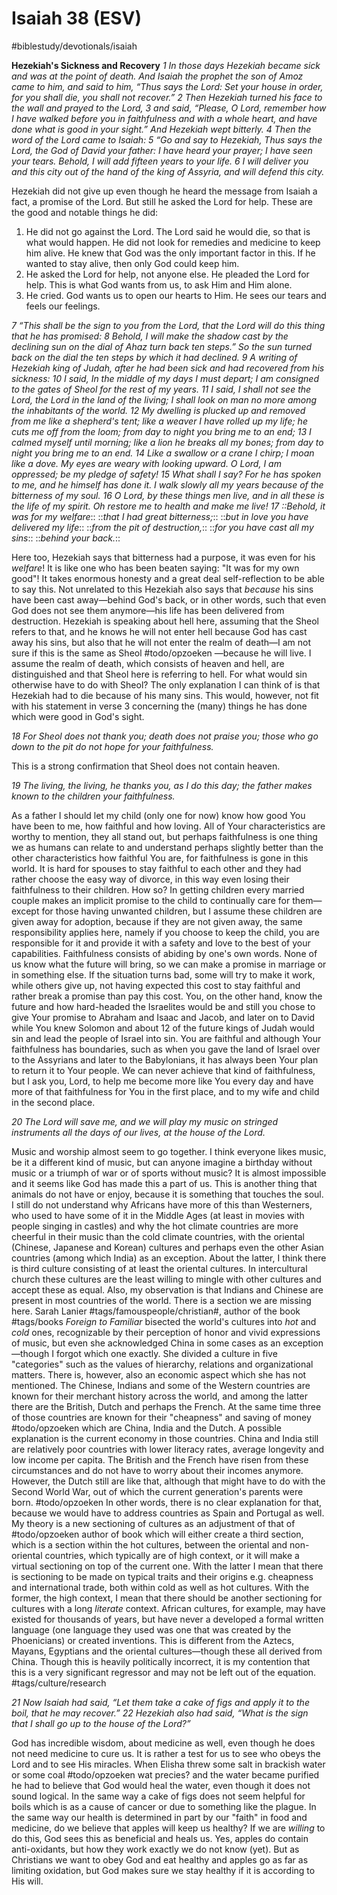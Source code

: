 # Isaiah 38 (ESV)
#biblestudy/devotionals/isaiah

**Hezekiah's Sickness and Recovery**
*1 In those days Hezekiah became sick and was at the point of death. And Isaiah the prophet the son of Amoz came to him, and said to him, “Thus says the Lord: Set your house in order, for you shall die, you shall not recover.” 2 Then Hezekiah turned his face to the wall and prayed to the Lord, 3 and said, “Please, O Lord, remember how I have walked before you in faithfulness and with a whole heart, and have done what is good in your sight.” And Hezekiah wept bitterly.*
*4 Then the word of the Lord came to Isaiah: 5 “Go and say to Hezekiah, Thus says the Lord, the God of David your father: I have heard your prayer; I have seen your tears. Behold, I will add fifteen years to your life. 6 I will deliver you and this city out of the hand of the king of Assyria, and will defend this city.*

Hezekiah did not give up even though he heard the message from Isaiah a fact, a promise of the Lord. But still he asked the Lord for help. These are the good and notable things he did:
1. He did not go against the Lord. The Lord said he would die, so that is what would happen. He did not look for remedies and medicine to keep him alive. He knew that God was the only important factor in this. If he wanted to stay alive, then only God could keep him. 
2. He asked the Lord for help, not anyone else. He pleaded the Lord for help. This is what God wants from us, to ask Him and Him alone. 
3. He cried. God wants us to open our hearts to Him. He sees our tears and feels our feelings.

*7 “This shall be the sign to you from the Lord, that the Lord will do this thing that he has promised: 8 Behold, I will make the shadow cast by the declining sun on the dial of Ahaz turn back ten steps.” So the sun turned back on the dial the ten steps by which it had declined.*
*9 A writing of Hezekiah king of Judah, after he had been sick and had recovered from his sickness:*
*10 I said, In the middle of my days*
*I must depart;*
*I am consigned to the gates of Sheol*
*for the rest of my years.*
*11 I said, I shall not see the Lord,*
*the Lord in the land of the living;*
*I shall look on man no more*
*among the inhabitants of the world.*
*12 My dwelling is plucked up and removed from me*
*like a shepherd's tent;*
*like a weaver I have rolled up my life;*
*he cuts me off from the loom;*
*from day to night you bring me to an end;*
*13 I calmed myself until morning;*
*like a lion he breaks all my bones;*
*from day to night you bring me to an end.*
*14 Like a swallow or a crane I chirp;*
*I moan like a dove.*
*My eyes are weary with looking upward.*
*O Lord, I am oppressed; be my pledge of safety!*
*15 What shall I say? For he has spoken to me,*
*and he himself has done it.*
*I walk slowly all my years*
*because of the bitterness of my soul.*
*16 O Lord, by these things men live,*
*and in all these is the life of my spirit.*
*Oh restore me to health and make me live!*
*17 ::Behold, it was for my welfare*::
::*that I had great bitterness;*::
::*but in love you have delivered my life*::
::*from the pit of destruction,*::
::*for you have cast all my sins*::
::*behind your back.*::  

Here too, Hezekiah says that bitterness had a purpose, it was even for his *welfare*! It is like one who has been beaten saying: "It was for my own good"! It takes enormous honesty and a great deal self-reflection to be able to say this. 
Not unrelated to this Hezekiah also says that *because* his sins have been cast away—behind God's back, or in other words, such that even God does not see them anymore—his life has been delivered from destruction. Hezekiah is speaking about hell here, assuming that the Sheol refers to that, and he knows he will not enter hell because God has cast away his sins, but also that he will not enter the realm of death—I am not sure if this is the same as Sheol #todo/opzoeken —because he will live. 
I assume the realm of death, which consists of heaven and hell, are distinguished and that Sheol here is referring to hell. For what would sin otherwise have to do with Sheol? The only explanation I can think of is that Hezekiah had to die because of his many sins. This would, however, not fit with his statement in verse 3 concerning the (many) things he has done which were good in God's sight.

*18 For Sheol does not thank you;*
*death does not praise you;*
*those who go down to the pit do not hope*
*for your faithfulness.*

This is a strong confirmation that Sheol does not contain heaven. 

*19 The living, the living, he thanks you,*
*as I do this day;*
*the father makes known to the children*
*your faithfulness.*

As a father I should let my child (only one for now) know how good You have been to me, how faithful and how loving. All of Your characteristics are worthy to mention, they all stand out, but perhaps faithfulness is one thing we as humans can relate to and understand perhaps slightly better than the other characteristics how faithful You are, for faithfulness is gone in this world. It is hard for spouses to stay faithful to each other and they had rather choose the easy way of divorce, in this way even losing their faithfulness to their children. How so? In getting children every married couple makes an implicit promise to the child to continually care for them—except for those having unwanted children, but I assume these children are given away for adoption, because if they are not given away, the same responsibility applies here, namely if you choose to keep the child, you are responsible for it and provide it with a safety and love to the best of your capabilities. 
Faithfulness consists of abiding by one's own words. None of us know what the future will bring, so we can make a promise in marriage or in something else. If the situation turns bad, some will try to make it work, while others give up, not having expected this cost to stay faithful and rather break a promise than pay this cost. You, on the other hand, know the future and how hard-headed the Israelites would be and still you chose to give Your promise to Abraham and Isaac and Jacob, and later on to David while You knew Solomon and about 12 of the future kings of Judah would sin and lead the people of Israel into sin. You are faithful and although Your faithfulness has boundaries, such as when you gave the land of Israel over to the Assyrians and later to the Babylonians, it has always been Your plan to return it to Your people. 
We can never achieve that kind of faithfulness, but I ask you, Lord, to help me become more like You every day and have more of that faithfulness for You in the first place, and to my wife and child in the second place. 

*20 The Lord will save me,*
*and we will play my music on stringed instruments*
*all the days of our lives,*
*at the house of the Lord.*

Music and worship almost seem to go together. I think everyone likes music, be it a different kind of music, but can anyone imagine a birthday without music or a triumph of war or of sports without music? It is almost impossible and it seems like God has made this a part of us. This is another thing that animals do not have or enjoy, because it is something that touches the soul. 
I still do not understand why Africans have more of this than Westerners, who used to have some of it in the Middle Ages (at least in movies with people singing in castles) and why the hot climate countries are more cheerful in their music than the cold climate countries, with the oriental (Chinese, Japanese and Korean) cultures and perhaps even the other Asian countries (among which India) as an exception. 
About the latter, I think there is third culture consisting of at least the oriental cultures. In intercultural church these cultures are the least willing to mingle with other cultures and accept these as equal. Also, my observation is that Indians and Chinese are present in most countries of the world. There is a section we are missing here. 
Sarah Lanier #tags/famouspeople/christian#, author of the book #tags/books *Foreign to Familiar* bisected the world's cultures into *hot* and *cold* ones, recognizable by their perception of honor and vivid expressions of music, but even she acknowledged China in some cases as an exception—though I forgot which one exactly. 
She divided a culture in five "categories" such as the values of hierarchy, relations and organizational matters. There is, however, also an economic aspect which she has not mentioned. The Chinese, Indians and some of the Western countries are known for their merchant history across the world, and among the latter there are the British, Dutch and perhaps the French. At the same time three of those countries are known for their "cheapness" and saving of money #todo/opzoeken which are China, India and the Dutch. 
A possible explanation is the current economy in those countries. China and India still are relatively poor countries with lower literacy rates, average longevity and low income per capita. The British and the French have risen from these circumstances and do not have to worry about their incomes anymore. However, the Dutch still are like that, although that might have to do with the Second World War, out of which the current generation's parents were born. #todo/opzoeken  In other words, there is no clear explanation for that, because we would have to address countries as Spain and Portugal as well.
My theory is a new sectioning of cultures as an adjustment of that of #todo/opzoeken  author of book
which will either create a third section, which is a section within the hot cultures, between the oriental and non-oriental countries, which typically are of high context, or it will make a virtual sectioning on top of the current one. With the latter I mean that there is sectioning to be made on typical traits and their origins e.g. cheapness and international trade, both
within cold as well as hot cultures. With the former, the high context, I mean that there should be another sectioning for cultures with a long *literate* context. African cultures, for example, may have existed for thousands of years, but have never a developed a formal written language (one language they used was one that was created by the Phoenicians) or created inventions. This is different from the Aztecs, Mayans, Egyptians and the oriental cultures—though these all derived from China.
Though this is heavily politically incorrect, it is my contention that this is a very significant regressor and may not be left out of the equation. 
#tags/culture/research

*21 Now Isaiah had said, “Let them take a cake of figs and apply it to the boil, that he may recover.” 22 Hezekiah also had said, “What is the sign that I shall go up to the house of the Lord?”*

God has incredible wisdom, about medicine as well, even though he does not need medicine to cure us. It is rather a test for us to see who obeys the Lord and to see His miracles. 
When Elisha threw some salt in brackish water or some coal #todo/opzoeken wat precies? 
and the water became purified he had to believe that God would heal the water, even though it does not sound logical. In the same way a cake of figs does not seem helpful for boils which is as a cause of cancer or due to something like the plague.
In the same way our health is determined in part by our "faith" in food and medicine, do we believe that apples will keep us healthy? If we are *willing* to do this, God sees this as beneficial and heals us. Yes, apples do contain anti-oxidants, but how they work exactly we do not know (yet). But as Christians we want to obey God and eat healthy and apples go as far as limiting oxidation, but God makes sure we stay healthy if it is according to His will. 

